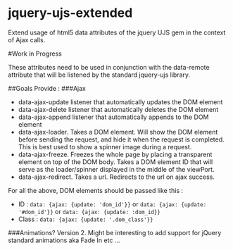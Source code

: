 jquery-ujs-extended
===================

Extend usage of html5 data attributes of the jquery UJS gem in the context of Ajax calls.

#Work in Progress

These attributes need to be used in conjunction with the data-remote attribute that will be listened by the standard jquery-ujs library.

##Goals
Provide :
###Ajax
* data-ajax-update listener that automatically updates the DOM element
* data-ajax-delete listener that automatically deletes the DOM element
* data-ajax-append listener that automatically appends to the DOM element
* data-ajax-loader. Takes a DOM element. Will show the DOM element before sending the request, and hide it when the request is completed. This is best used to show a spinner image during a request.
* data-ajax-freeze. Freezes the whole page by placing a transparent element on top of the DOM body. Takes a DOM element ID that will serve as the loader/spinner displayed in the middle of the viewPort.
* data-ajax-redirect. Takes a url. Redirects to the url on ajax success.

For all the above, DOM elements should be passed like this :
* ID : `data: {ajax: {update: 'dom_id'}}` or `data: {ajax: {update: '#dom_id'}}` or `data: {ajax: {update: :dom_id}}`
* Class : `data: {ajax: {update: '.dom_class'}}`

###Animations?
Version 2. Might be interesting to add support for jQuery standard animations aka Fade In etc ...

